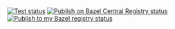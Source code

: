 #

[![Test status](https://github.com/filmil/xrootfs/workflows/Test/badge.svg)](https://github.com/filmil/xrootfs/actions/workflows/test.yml)
[![Publish on Bazel Central Registry status](https://github.com/filmil/xrootfs/workflows/Publish%20on%20Bazel%20Central%20Registry/badge.svg)](https://github.com/filmil/xrootfs/actions/workflows/publish-bcr.yml)
[![Publish to my Bazel registry status](https://github.com/filmil/xrootfs/workflows/Publish%20to%20my%20Bazel%20registry/badge.svg)](https://github.com/filmil/xrootfs/actions/workflows/publish.yml)

